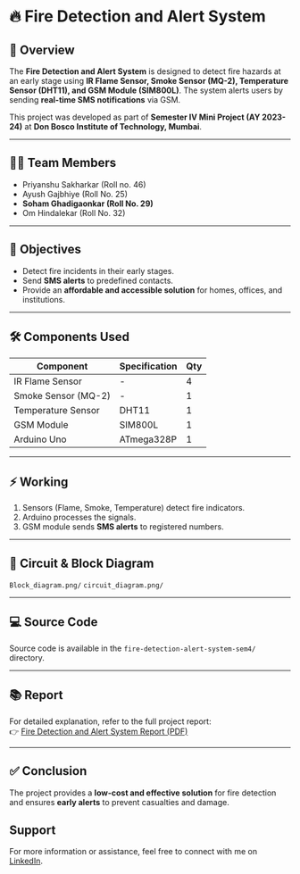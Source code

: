 
# 🔥 Fire Detection and Alert System

## 📌 Overview
The **Fire Detection and Alert System** is designed to detect fire hazards at an early stage using **IR Flame Sensor, Smoke Sensor (MQ-2), Temperature Sensor (DHT11), and GSM Module (SIM800L)**. The system alerts users by sending **real-time SMS notifications** via GSM.

This project was developed as part of **Semester IV Mini Project (AY 2023-24)** at **Don Bosco Institute of Technology, Mumbai**.

---

## 👨‍💻 Team Members
- Priyanshu Sakharkar (Roll no. 46) 
- Ayush Gajbhiye (Roll No. 25)  
- **Soham Ghadigaonkar (Roll No. 29)**  
- Om Hindalekar (Roll No. 32)

---

## 🎯 Objectives
- Detect fire incidents in their early stages.  
- Send **SMS alerts** to predefined contacts.  
- Provide an **affordable and accessible solution** for homes, offices, and institutions.  

---

## 🛠️ Components Used
| Component          | Specification | Qty |
|-------------------|---------------|-----|
| IR Flame Sensor   | -             | 4   |
| Smoke Sensor (MQ-2)| -            | 1   |
| Temperature Sensor | DHT11        | 1   |
| GSM Module        | SIM800L       | 1   |
| Arduino Uno       | ATmega328P    | 1   |

---

## ⚡ Working
1. Sensors (Flame, Smoke, Temperature) detect fire indicators.  
2. Arduino processes the signals.  
3. GSM module sends **SMS alerts** to registered numbers.  

---

## 📐 Circuit & Block Diagram
 `Block_diagram.png/` 
 `circuit_diagram.png/` 

---

## 💻 Source Code
Source code is available in the `fire-detection-alert-system-sem4/` directory.  


---

## 📚 Report
For detailed explanation, refer to the full project report:  
👉 [Fire Detection and Alert System Report (PDF)](./SEM_4.pdf)

---

## ✅ Conclusion
The project provides a **low-cost and effective solution** for fire detection and ensures **early alerts** to prevent casualties and damage.

## Support

For more information or assistance, feel free to connect with me on [LinkedIn](https://www.linkedin.com/in/soham-ghadigaonkar-2b8827239/).
